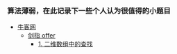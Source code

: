 ### 算法薄弱，在此记录下一些个人认为很值得的小题目
* [牛客网](/src/com/sumey/niuke)
    * [剑指 offer](src/com/sumey/niuke/jianzhiOffer)
        * [1. 二维数组中的查找](src/com/sumey/niuke/jianzhiOffer/FindIntwoDimen_1.java)
